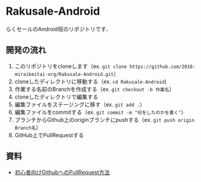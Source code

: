 # Rakusale-Android

らくセールのAndroid班のリポジトリです．

## 開発の流れ

1. このリポジトリをcloneします（ex. `git clone https://github.com/2018-miraikeitai-org/Rakusale-Android.git`）
2. cloneしたディレクトリに移動する（ex. `cd Rakusale-Android`)
3. 作業する名前のBranchを作成する（ex. `git checkout -b 作業名`）
4. cloneしたディレクトリで編集する
5. 編集ファイルをステージングに移す（ex. `git add .`）
6. 編集ファイルをcommitする（ex. `git commit -m "何をしたのかを書く"`）
7. ブランチからGithub上のoriginブランチにpushする（ex. `git push origin Branch名`）
8. GitHub上でPullRequestする

## 資料

- [初心者向けGithubへのPullRequest方法](https://qiita.com/samurairunner/items/7442521bce2d6ac9330b)

